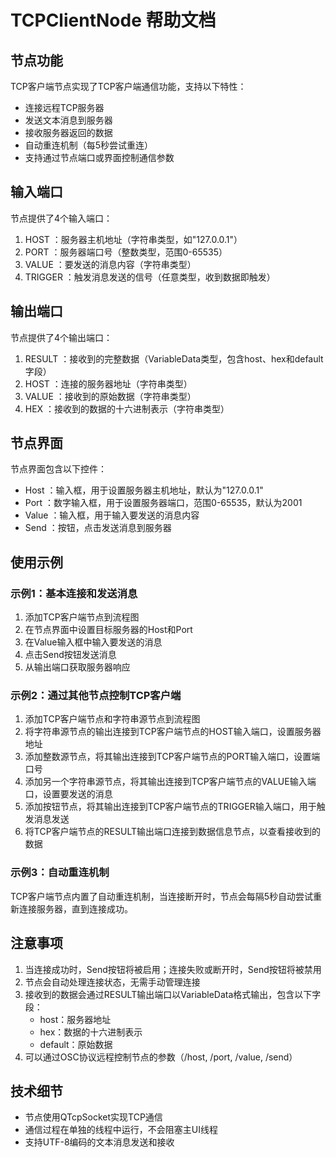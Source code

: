 # TCPClientNode 帮助文档
## 节点功能
TCP客户端节点实现了TCP客户端通信功能，支持以下特性：

- 连接远程TCP服务器
- 发送文本消息到服务器
- 接收服务器返回的数据
- 自动重连机制（每5秒尝试重连）
- 支持通过节点端口或界面控制通信参数
## 输入端口
节点提供了4个输入端口：

1. HOST ：服务器主机地址（字符串类型，如"127.0.0.1"）
2. PORT ：服务器端口号（整数类型，范围0-65535）
3. VALUE ：要发送的消息内容（字符串类型）
4. TRIGGER ：触发消息发送的信号（任意类型，收到数据即触发）
## 输出端口
节点提供了4个输出端口：

1. RESULT ：接收到的完整数据（VariableData类型，包含host、hex和default字段）
2. HOST ：连接的服务器地址（字符串类型）
3. VALUE ：接收到的原始数据（字符串类型）
4. HEX ：接收到的数据的十六进制表示（字符串类型）
## 节点界面
节点界面包含以下控件：

- Host ：输入框，用于设置服务器主机地址，默认为"127.0.0.1"
- Port ：数字输入框，用于设置服务器端口，范围0-65535，默认为2001
- Value ：输入框，用于输入要发送的消息内容
- Send ：按钮，点击发送消息到服务器
## 使用示例
### 示例1：基本连接和发送消息
1. 添加TCP客户端节点到流程图
2. 在节点界面中设置目标服务器的Host和Port
3. 在Value输入框中输入要发送的消息
4. 点击Send按钮发送消息
5. 从输出端口获取服务器响应
### 示例2：通过其他节点控制TCP客户端
1. 添加TCP客户端节点和字符串源节点到流程图
2. 将字符串源节点的输出连接到TCP客户端节点的HOST输入端口，设置服务器地址
3. 添加整数源节点，将其输出连接到TCP客户端节点的PORT输入端口，设置端口号
4. 添加另一个字符串源节点，将其输出连接到TCP客户端节点的VALUE输入端口，设置要发送的消息
5. 添加按钮节点，将其输出连接到TCP客户端节点的TRIGGER输入端口，用于触发消息发送
6. 将TCP客户端节点的RESULT输出端口连接到数据信息节点，以查看接收到的数据
### 示例3：自动重连机制
TCP客户端节点内置了自动重连机制，当连接断开时，节点会每隔5秒自动尝试重新连接服务器，直到连接成功。

## 注意事项
1. 当连接成功时，Send按钮将被启用；连接失败或断开时，Send按钮将被禁用
2. 节点会自动处理连接状态，无需手动管理连接
3. 接收到的数据会通过RESULT输出端口以VariableData格式输出，包含以下字段：
   - host：服务器地址
   - hex：数据的十六进制表示
   - default：原始数据
4. 可以通过OSC协议远程控制节点的参数（/host, /port, /value, /send）
## 技术细节
- 节点使用QTcpSocket实现TCP通信
- 通信过程在单独的线程中运行，不会阻塞主UI线程
- 支持UTF-8编码的文本消息发送和接收